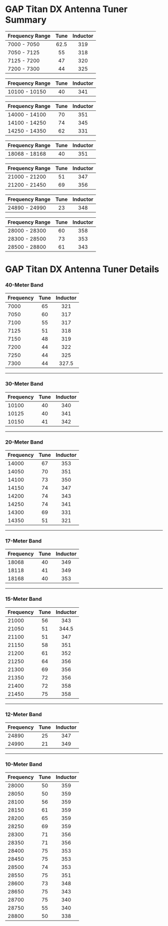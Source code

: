 
# GAP Titan DX Antenna Tuner Summary

Frequency Range | Tune | Inductor
--- |:---:|:---:
7000 - 7050 | 62.5 | 319
7050 - 7125 | 55 | 318
7125 - 7200 | 47 | 320
7200 - 7300 | 44 | 325

Frequency Range | Tune | Inductor
--- |:---:|:---:
10100 - 10150 | 40 | 341

Frequency Range | Tune | Inductor
--- |:---:|:---:
14000 - 14100 | 70 | 351
14100 - 14250 | 74 | 345
14250 - 14350 | 62 | 331

Frequency Range | Tune | Inductor
--- |:---:|:---:
18068 - 18168 | 40 | 351

Frequency Range | Tune | Inductor
--- |:---:|:---:
21000 - 21200 | 51 | 347
21200 - 21450 | 69 | 356

Frequency Range | Tune | Inductor
--- |:---:|:---:
24890 - 24990 | 23 | 348

Frequency Range | Tune | Inductor
--- |:---:|:---:
28000 - 28300 | 60 | 358
28300 - 28500 | 73 | 353
28500 - 28800 | 61 | 343

# GAP Titan DX Antenna Tuner Details

### 40-Meter Band
Frequency | Tune | Inductor
--- |:---:|:---:
7000 | 65 | 321
7050 | 60 | 317
7100 | 55 | 317
7125 | 51 | 318
7150 | 48 | 319
7200 | 44 | 322
7250 | 44 | 325
7300 | 44 | 327.5

***

### 30-Meter Band
Frequency | Tune | Inductor
--- |:---:|:---:
10100 | 40 | 340
10125 | 40 | 341
10150 | 41 | 342

***

### 20-Meter Band
Frequency | Tune | Inductor
--- |:---:|:---:
14000 | 67 | 353
14050 | 70 | 351
14100 | 73 | 350
14150 | 74 | 347
14200 | 74 | 343
14250 | 74 | 341
14300 | 69 | 331
14350 | 51 | 321

***

### 17-Meter Band
Frequency | Tune | Inductor
--- |:---:|:---:
18068 | 40 | 349
18118 | 41 | 349
18168 | 40 | 353

***

### 15-Meter Band
Frequency | Tune | Inductor
--- |:---:|:---:
21000 | 56 | 343
21050 | 51 | 344.5
21100 | 51 | 347
21150 | 58 | 351
21200 | 61 | 352
21250 | 64 | 356
21300 | 69 | 356
21350 | 72 | 356
21400 | 72 | 358
21450 | 75 | 358

***

### 12-Meter Band
Frequency | Tune | Inductor
--- |:---:|:---:
24890 | 25 | 347
24990 | 21 | 349

***

### 10-Meter Band
Frequency | Tune | Inductor
--- |:---:|:---:
28000 | 50 | 359
28050 | 50 | 359
28100 | 56 | 359
28150 | 61 | 359
28200 | 65 | 359
28250 | 69 | 359
28300 | 71 | 356
28350 | 71 | 356
28400 | 75 | 353
28450 | 75 | 353
28500 | 74 | 353
28550 | 75 | 351
28600 | 73 | 348
28650 | 75 | 343
28700 | 75 | 340
28750 | 55 | 340
28800 | 50 | 338
